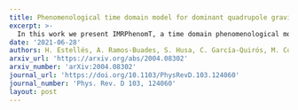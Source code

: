 ```yaml
---
title: Phenomenological time domain model for dominant quadrupole gravitational wave signal of coalescing binary black holesn
excerpt: >-
  In this work we present IMRPhenomT, a time domain phenomenological model for the dominant (l=2, |m|=2) modes of coalescing black hole binary systems and its precessing extension IMRPhenomTP to describe general precessing systems within the "twisting-up" approximation.
date: '2021-06-28'
authors: H. Estellés, A. Ramos-Buades, S. Husa, C. García-Quirós, M. Colleoni, L. Haegel, and R. Jaume
arxiv_url: 'https://arxiv.org/abs/2004.08302'
arxiv_number: 'arXiv:2004.08302'
journal_url: 'https://doi.org/10.1103/PhysRevD.103.124060'
journal_number: 'Phys. Rev. D 103, 124060'
layout: post
---
```

